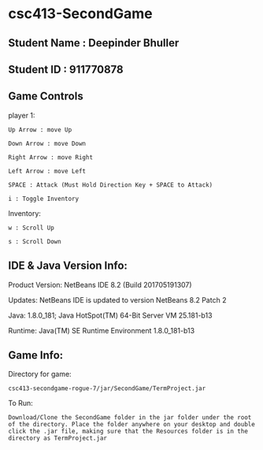 # csc413-SecondGame

## Student Name : Deepinder Bhuller
## Student ID : 911770878

Game Controls
--------
  player 1:

    Up Arrow : move Up
  
    Down Arrow : move Down
  
    Right Arrow : move Right
  
    Left Arrow : move Left
  
    SPACE : Attack (Must Hold Direction Key + SPACE to Attack)
  
    i : Toggle Inventory
    
  Inventory:
  
    w : Scroll Up
    
    s : Scroll Down
    
  
    
 
 IDE & Java Version Info:
 --------------------- 
  Product Version: NetBeans IDE 8.2 (Build 201705191307)

  Updates: NetBeans IDE is updated to version NetBeans 8.2 Patch 2

  Java: 1.8.0_181; Java HotSpot(TM) 64-Bit Server VM 25.181-b13

  Runtime: Java(TM) SE Runtime Environment 1.8.0_181-b13
  
Game Info:
------------------------------------------------- 
  Directory for game:
  
    csc413-secondgame-rogue-7/jar/SecondGame/TermProject.jar

  To Run: 
  
    Download/Clone the SecondGame folder in the jar folder under the root of the directory. Place the folder anywhere on your desktop and double click the .jar file, making sure that the Resources folder is in the directory as TermProject.jar 



